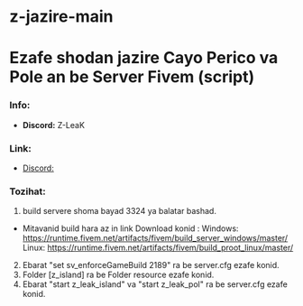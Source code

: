 # z-jazire-main
# Ezafe shodan jazire Cayo Perico va Pole an be Server Fivem (script)

### Info:
- **Discord:** Z-LeaK

### Link:
- [Discord:](https://discord.gg/F8xVAmDXvt)

### Tozihat:
1) build servere shoma bayad 3324 ya balatar bashad. 
* Mitavanid build hara az in link Download konid : 
Windows: https://runtime.fivem.net/artifacts/fivem/build_server_windows/master/
Linux: https://runtime.fivem.net/artifacts/fivem/build_proot_linux/master/
2) Ebarat "set sv_enforceGameBuild 2189" ra be server.cfg ezafe konid.
3) Folder [z_island] ra be Folder resource ezafe konid.
4) Ebarat "start z_leak_island" va "start z_leak_pol" ra be server.cfg ezafe konid.
